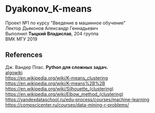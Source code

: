 # Dyakonov_K-means
Проект №1 по курсу "Введение в машинное обучение"  
Лектор Дьяконов Александр Геннадьевич  
Выполнил **Тыцкий Владислав**, 204 группа  
ВМК МГУ 2019  

## References
Дж. Вандер Плас. **Python для сложных задач.**  
[algowiki](https://algowiki-project.org/ru/%D0%90%D0%BB%D0%B3%D0%BE%D1%80%D0%B8%D1%82%D0%BC_k_%D1%81%D1%80%D0%B5%D0%B4%D0%BD%D0%B8%D1%85_(k-means))  
https://en.wikipedia.org/wiki/K-means_clustering  
https://en.wikipedia.org/wiki/K-means%2B%2B  
https://en.wikipedia.org/wiki/Silhouette_(clustering)  
https://en.wikipedia.org/wiki/Elbow_method_(clustering)  
https://yandexdataschool.ru/edu-process/courses/machine-learning  
https://compscicenter.ru/courses/data-mining-r-problems/  
